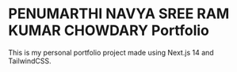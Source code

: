 # PENUMARTHI NAVYA SREE RAM KUMAR CHOWDARY Portfolio

This is my personal portfolio project made using Next.js 14 and TailwindCSS.
